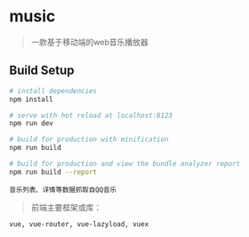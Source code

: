 # music

> 一款基于移动端的web音乐播放器

## Build Setup

``` bash
# install dependencies
npm install

# serve with hot reload at localhost:8123
npm run dev

# build for production with minification
npm run build

# build for production and view the bundle analyzer report
npm run build --report
```

`音乐列表、详情等数据抓取自QQ音乐`

> 前端主要框架或库：

`vue, vue-router, vue-lazyload, vuex`
